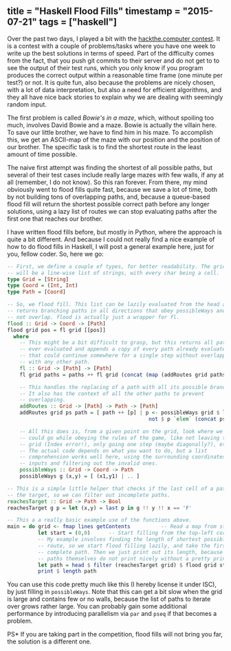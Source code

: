 title = "Haskell Flood Fills"
timestamp = "2015-07-21"
tags = ["haskell"]
---
Over the past two days, I played a bit with the [hackthe.computer contest](https://hackthe.computer/). It is a contest with a couple of problems/tasks where you have one week to write up the best solutions in terms of speed. Part of the difficulty comes from the fact, that you push git commits to their server and do not get to to see the output of their test runs, which you only know if you program produces the correct output within a reasonable time frame (one minute per test?) or not. It is quite fun, also because the problems are nicely chosen, with a lot of data interpretation, but also a need for efficient algorithms, and they all have nice back stories to explain why we are dealing with seemingly random input.

The first problem is called *Bowie's in a maze*, which, without spoiling too much, involves David Bowie and a maze. Bowie is actually the villain here. To save our little brother, we have to find him in his maze. To accomplish this, we get an ASCII-map of the maze with our position and the position of our brother. The specific task is to find the shortest route in the least amount of time possible.

The naive first attempt was finding the shortest of all possible paths, but several of their test cases include really large mazes with few walls, if any at all (remember, I do not know). So this ran forever. From there, my mind obviously went to flood fills quite fast, because we save a lot of time, both by not building tons of overlapping paths, and, because a queue-based flood fill will return the shortest possible correct path before any longer solutions, using a lazy list of routes we can stop evaluating paths after the first one that reaches our brother.

I have written flood fills before, but mostly in Python, where the approach is quite a bit different. And because I could not really find a nice example of how to do flood fills in Haskell, I will post a general example here, just for you, fellow coder. So, here we go:

```haskell
-- First, we define a couple of types, for better readability. The grid
-- will be a line-wise list of strings, with every char being a cell.
type Grid = [String]
type Coord = (Int, Int)
type Path = [Coord]

-- So, we flood fill. This list can be lazily evaluated from the head and
-- returns branching paths in all directions that obey possibleWays and do
-- not overlap. flood is actually just a wrapper for fl.
flood :: Grid -> Coord -> [Path]
flood grid pos = fl grid [[pos]]
  where
    -- This might be a bit difficult to grasp, but this returns all paths
    -- ever evaluated and appends a copy of every path already evaluated
    -- that could continue somewhere for a single step without overlapping
    -- with any other path.
    fl :: Grid -> [Path] -> [Path]
    fl grid paths = paths ++ fl grid (concat (map (addRoutes grid paths) paths)

    -- This handles the replacing of a path with all its possible branches.
    -- It also has the context of all the other paths to prevent
    -- overlapping.
    addRoutes :: Grid -> [Path] -> Path -> [Path]
    addRoutes grid ps path = [ path ++ [p] | p <- possibleWays grid $ last path,
                                              not $ p `elem` (concat ps) ]

    -- All this does is, from a given point on the grid, look where we
    -- could go while obeying the rules of the game, like not leaving the
    -- grid (Index error!), only going one step (maybe diagonally?), etc.
    -- The actual code depends on what you want to do, but a list
    -- comprehension works well here, using the surrounding coordinates as
    -- inputs and filtering out the invalid ones.
    possibleWays :: Grid -> Coord -> Path
    possibleWays g (x,y) = [ (x1,y1) | .. ]

-- This is a simple little helper that checks if the last cell of a path is
-- the target, so we can filter out incomplete paths.
reachesTarget :: Grid -> Path -> Bool
reachesTarget g p = let (x,y) = last p in g !! y !! x == 'F'

-- This a a really basic example use of the functions above.
main = do grid <- fmap lines getContents          -- Read a map from stdin.
          let start = (0,0)      -- Start filling from the top-left corner.
          -- My example involves finding the length of shortest possible
          -- route, so we start flood filling lazily, and take the first
          -- complete path. Then we just print out its length, because
          -- paths themselves do not print nicely without a pretty printer.
          let path = head $ filter (reachesTarget grid) $ flood grid start
          print $ length path
```

You can use this code pretty much like this (I hereby license it under ISC), by just filling in `possibleWays`. Note that this can get a bit slow when the grid is large and contains few or no walls, because the list of paths to iterate over grows rather large. You can probably gain some additional performance by introducing parallelism via `par` and `pseq` if that becomes a problem.

PS\* If you are taking part in the competition, flood fills will not bring you far, the solution is a different one.
